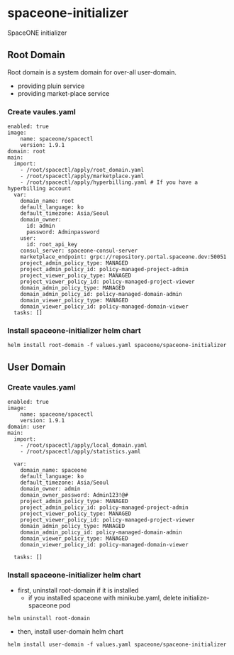 # spaceone-initializer

SpaceONE initializer

## Root Domain

Root domain is a system domain for over-all user-domain.

* providing pluin service
* providing market-place service

### Create vaules.yaml

~~~
enabled: true
image:
    name: spaceone/spacectl
    version: 1.9.1
domain: root
main:
  import:
    - /root/spacectl/apply/root_domain.yaml 
    - /root/spacectl/apply/marketplace.yaml
    - /root/spacectl/apply/hyperbilling.yaml # If you have a hyperbilling account
  var:
    domain_name: root
    default_language: ko
    default_timezone: Asia/Seoul
    domain_owner:
      id: admin
      password: Adminpassword
    user:
      id: root_api_key
    consul_server: spaceone-consul-server
    marketplace_endpoint: grpc://repository.portal.spaceone.dev:50051
    project_admin_policy_type: MANAGED
    project_admin_policy_id: policy-managed-project-admin
    project_viewer_policy_type: MANAGED
    project_viewer_policy_id: policy-managed-project-viewer
    domain_admin_policy_type: MANAGED
    domain_admin_policy_id: policy-managed-domain-admin
    domain_viewer_policy_type: MANAGED
    domain_viewer_policy_id: policy-managed-domain-viewer
  tasks: []
~~~

### Install spaceone-initializer helm chart
~~~
helm install root-domain -f values.yaml spaceone/spaceone-initializer
~~~

## User Domain

### Create vaules.yaml
~~~
enabled: true
image:
    name: spaceone/spacectl
    version: 1.9.1
domain: user
main:
  import:
    - /root/spacectl/apply/local_domain.yaml
    - /root/spacectl/apply/statistics.yaml

  var:
    domain_name: spaceone
    default_language: ko
    default_timezone: Asia/Seoul
    domain_owner: admin
    domain_owner_password: Admin123!@#
    project_admin_policy_type: MANAGED
    project_admin_policy_id: policy-managed-project-admin
    project_viewer_policy_type: MANAGED
    project_viewer_policy_id: policy-managed-project-viewer
    domain_admin_policy_type: MANAGED
    domain_admin_policy_id: policy-managed-domain-admin
    domain_viewer_policy_type: MANAGED
    domain_viewer_policy_id: policy-managed-domain-viewer

  tasks: []
~~~

### Install spaceone-initializer helm chart
- first, uninstall root-domain if it is installed
    - if you installed spaceone with minikube.yaml, delete initialize-spaceone pod
~~~
helm uninstall root-domain
~~~
- then, install user-domain helm chart
~~~
helm install user-domain -f values.yaml spaceone/spaceone-initializer
~~~

